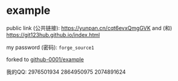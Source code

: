 # example

public link (公共链接): https://yunpan.cn/cqt6evxQmgGVK and (和) https://git123hub.github.io/index.html

my password (密码): `forge_source1`

forked to [github-0001/example](http://github.com/github-0001/example/)

我的QQ: 2976501934 2864950975 2074891624
